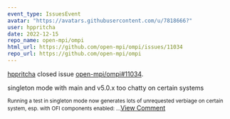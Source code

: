 ```yaml
---
event_type: IssuesEvent
avatar: "https://avatars.githubusercontent.com/u/7818666?"
user: hppritcha
date: 2022-12-15
repo_name: open-mpi/ompi
html_url: https://github.com/open-mpi/ompi/issues/11034
repo_url: https://github.com/open-mpi/ompi
---
```


<a href='https://github.com/hppritcha' target='_blank'>hppritcha</a> closed issue <a href='https://github.com/open-mpi/ompi/issues/11034' target='_blank'>open-mpi/ompi#11034</a>.

<p>singleton mode with main and v5.0.x too chatty on certain systems</p><small>Running a test in singleton mode now generates lots of unrequested verbiage on certain system, esp. with OFI components enabled:...</small><a href='https://github.com/open-mpi/ompi/issues/11034' target='_blank'>View Comment</a>